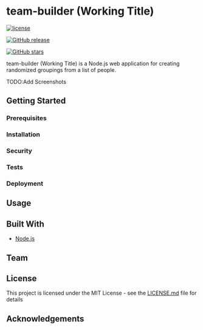 # team-builder (Working Title)

[![license](https://img.shields.io/github/license/mashape/apistatus.svg)](https://opensource.org/licenses/MIT/)

[![GitHub release](https://img.shields.io/github/release/qubyte/rubidium.svg)](https://github.com/ghost-/team-builder/releases)

[![GitHub stars](https://img.shields.io/github/stars/badges/shields.svg?style=social&label=Star)](https://github.com/ghost-/team-builder/stargazers)

team-builder (Working Title) is a Node.js web application for creating randomized groupings from a list of people.  

TODO:Add Screenshots

## Getting Started

### Prerequisites

### Installation

### Security

### Tests

### Deployment

## Usage

## Built With

- [Node.js](https://nodejs.org/)

## Team

## License

This project is licensed under the MIT License - see the [LICENSE.md](https://gist.github.com/PurpleBooth/LICENSE.md) file for details

## Acknowledgements
